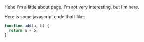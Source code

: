 Hehe I'm a little about page. I'm not very interesting, but I'm here. 

Here is some javascript code that I like:

```javascript
function add(a, b) {
  return a + b;
}
```